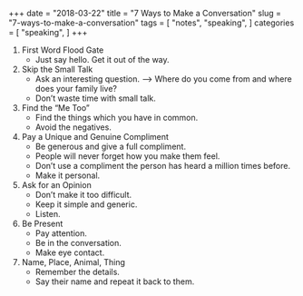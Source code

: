 +++
date = "2018-03-22"
title = "7 Ways to Make a Conversation"
slug = "7-ways-to-make-a-conversation"
tags = [
    "notes",
    "speaking",
]
categories = [
    "speaking",
]
+++

1. First Word Flood Gate
    * Just say hello. Get it out of the way.
2. Skip the Small Talk
    * Ask an interesting question. –> Where do you come from and where does your family live?
    * Don’t waste time with small talk.
3. Find the “Me Too”
    * Find the things which you have in common.
    * Avoid the negatives.
4. Pay a Unique and Genuine Compliment
    * Be generous and give a full compliment.
    * People will never forget how you make them feel.
    * Don’t use a compliment the person has heard a million times before.
    * Make it personal.
5. Ask for an Opinion
    * Don’t make it too difficult.
    * Keep it simple and generic.
    * Listen.
6. Be Present
    * Pay attention.
    * Be in the conversation.
    * Make eye contact.
7. Name, Place, Animal, Thing
    * Remember the details.
    * Say their name and repeat it back to them.

